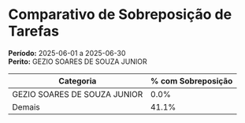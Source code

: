 # Comparativo de Sobreposição de Tarefas

**Período:** 2025-06-01 a 2025-06-30  
**Perito:** GEZIO SOARES DE SOUZA JUNIOR

| Categoria | % com Sobreposição |
|-----------|---------------------|
| GEZIO SOARES DE SOUZA JUNIOR | 0.0% |
| Demais    | 41.1% |
